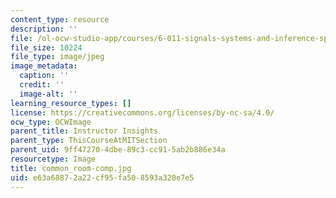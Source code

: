 ```yaml
---
content_type: resource
description: ''
file: /ol-ocw-studio-app/courses/6-011-signals-systems-and-inference-spring-2018/e63a68872a22cf95fa508593a320e7e5_common_room-comp.jpg
file_size: 10224
file_type: image/jpeg
image_metadata:
  caption: ''
  credit: ''
  image-alt: ''
learning_resource_types: []
license: https://creativecommons.org/licenses/by-nc-sa/4.0/
ocw_type: OCWImage
parent_title: Instructor Insights
parent_type: ThisCourseAtMITSection
parent_uid: 9ff47270-4dbe-89c3-cc91-5ab2b886e34a
resourcetype: Image
title: common_room-comp.jpg
uid: e63a6887-2a22-cf95-fa50-8593a320e7e5
---
```

